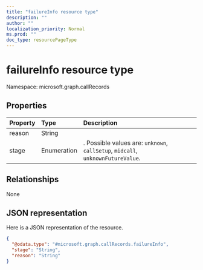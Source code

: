 ```yaml
---
title: "failureInfo resource type"
description: ""
author: ""
localization_priority: Normal
ms.prod: ""
doc_type: resourcePageType
---
```


# failureInfo resource type


Namespace: microsoft.graph.callRecords



## Properties
|Property|Type|Description|
|:---|:---|:---|
|reason|String||
|stage|Enumeration|. Possible values are: `unknown`, `callSetup`, `midcall`, `unknownFutureValue`.|

## Relationships
None

## JSON representation
Here is a JSON representation of the resource.
<!-- {
  "blockType": "resource",
  "@odata.type": "microsoft.graph.callRecords.failureInfo"
}
-->
``` json
{
  "@odata.type": "#microsoft.graph.callRecords.failureInfo",
  "stage": "String",
  "reason": "String"
}
```

